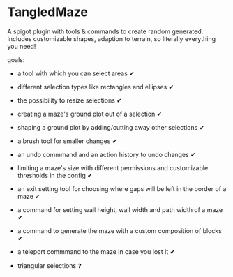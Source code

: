 # TangledMaze

A spigot plugin with tools & commands to create random generated. Includes customizable shapes, adaption to terrain, so literally everything you need!


goals:
- a tool with which you can select areas ✔
- different selection types like rectangles and ellipses ✔
- the possibility to resize selections ✔

- creating a maze's ground plot out of a selection ✔
- shaping a ground plot by adding/cutting away other selections ✔

- a brush tool for smaller changes ✔
- an undo commmand and an action history to undo changes ✔
- limiting a maze's size with different permissions and customizable thresholds in the config ✔
- an exit setting tool for choosing where gaps will be left in the border of a maze ✔

- a command for setting wall height, wall width and path width of a maze ✔
- a command to generate the maze with a custom composition of blocks ✔
- a teleport commmand to the maze in case you lost it ✔

- triangular selections ❓
